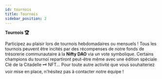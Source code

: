 ```yaml
---
id: tournois
title: Tournois
sidebar_position: 2
---
```


**Tournois 🏆**

Participez au plaisir lors de tournois hebdomadaires ou mensuels ! Tous les tournois peuvent être incités par des récompenses de notre fonds de trésorerie communautaire à la **Nifty DAO** via un vote symbolique. Certains champions du tournoi repartiront peut-être même avec une édition spéciale Clé de la Citadelle 🗝️ NFT... Pour toute autre activité que vous souhaiteriez voir mise en place, n'hésitez pas à contacter notre équipe !
